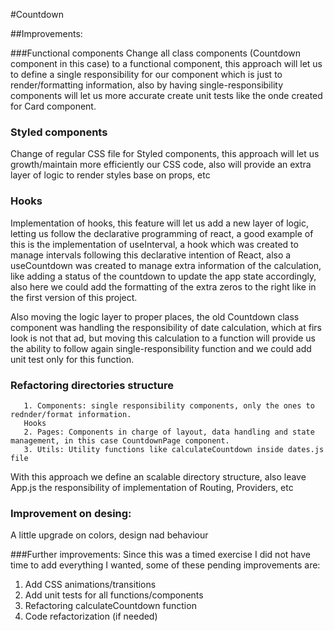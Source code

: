 #Countdown

##Improvements:

###Functional components
Change all class components (Countdown component in this case) to a functional component, this approach will let us to define a single responsibility for our component which is just to render/formatting information, also by having single-responsibility components will let us more accurate create unit tests like the onde created for Card component.

### Styled components
Change of regular CSS file for Styled components, this approach will let us growth/maintain more efficiently our CSS code, also will provide an extra layer of logic to render styles base on props, etc

### Hooks
 Implementation of hooks, this feature will let us add a new layer of logic, letting us follow the declarative programming of react, a good example of this
 is the implementation of useInterval, a hook which was created to manage intervals following this declarative intention of React, also a useCountdown was created to manage extra information of the calculation, like adding a status of the countdown to update the app state accordingly,
 also here we could add the formatting of the extra zeros to the right like in the first version of this project.

Also moving the logic layer to proper places, the old Countdown class component was handling the responsibility of date calculation, which at firs look is not that ad, but moving this calculation
to a function will provide us the ability to follow again single-responsibility function and we could add unit test only for this function.

### Refactoring directories structure

       1. Components: single responsibility components, only the ones to rednder/format information.
       Hooks
       2. Pages: Components in charge of layout, data handling and state management, in this case CountdownPage component.
       3. Utils: Utility functions like calculateCountdown inside dates.js file

   With this approach we define an scalable directory structure, also leave App.js the responsibility of implementation of Routing, Providers, etc 
   

### Improvement on desing:
A little upgrade on colors, design nad behaviour 


###Further improvements:
Since this was a timed exercise I did not have time to add everything I wanted, some of these pending improvements are:
       
1. Add CSS animations/transitions
2. Add unit tests for all functions/components
3. Refactoring calculateCountdown function
4. Code refactorization (if needed)


